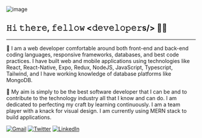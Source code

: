 ![image](https://github.com/VishalMX3/VishalMX3/assets/63143819/6da9140b-fed9-489f-a1ca-e3852a8884f0)

## 𝙷𝚒 𝚝𝚑𝚎𝚛𝚎, 𝚏𝚎𝚕𝚕𝚘𝚠 <𝚍𝚎𝚟𝚎𝚕𝚘𝚙𝚎𝚛s/> 🙋‍♂️
___
📀 I am a web developer comfortable around both front-end and back-end coding languages, responsive frameworks, databases, and best code practices. I have built web and mobile applications using technologies like React, React-Native, Expo, Redux, NodeJS, JavaScript, Typescript, Tailwind, and I have working knowledge of database platforms like MongoDB. 

🚀 My aim is simply to be the best software developer that I can be and to contribute to the technology industry all that I know and can do. I am dedicated to perfecting my craft by learning continuously. I am a team player with a knack for visual design. I am currently using MERN stack to build applications.

[![Gmail](https://img.shields.io/badge/Email-f20191055@pilani.bits-pilani.ac.in-red)](mailto:f20191055@pilani.bits-pilani.ac.in)
[![Twitter](https://img.shields.io/twitter/follow/VishalP1226?style=social)](https://twitter.com/VishalP1226)
[![LinkedIn](https://img.shields.io/badge/LinkedIn-vishal-pundhir-31059b197-blue)](https://www.linkedin.com/in/vishal-pundhir-31059b197/)


<!--
**VishalMX3/VishalMX3** is a ✨ _special_ ✨ repository because its `README.md` (this file) appears on your GitHub profile.

Here are some ideas to get you started:

- 🔭 I’m currently working on ...nkdjn
- 🌱 I’m currently learning ...
- 👯 I’m looking to collaborate on ...
- 🤔 I’m looking for help with ...
- 💬 Ask me about ...
- 📫 How to reach me: ...
- 😄 Pronouns: ...
- ⚡ Fun fact: ...
-->
